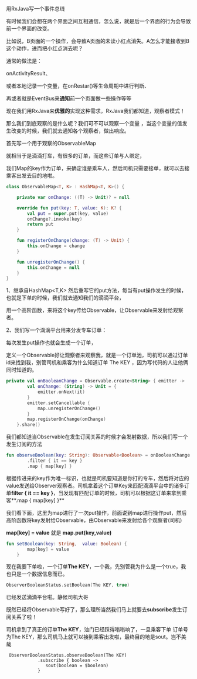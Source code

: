 用RxJava写一个事件总线

有时候我们会想在两个界面之间互相通信，怎么说，就是后一个界面的行为会导致前一个界面的改变。

比如说，B页面的一个操作，会导致A页面的未读小红点消失。A怎么才能接收到B这个动作，进而把小红点消去呢？

通常的做法是：

onActivityResult、

或者本地记录一个变量，在onRestar()等生命周期中进行判断、

再或者就是EventBus来**通知**前一个页面做一些操作等等



现在我们用RxJava来**优雅的**实现这种需求，RxJava我们都知道，观察者模式！

那么我们到底观察的是什么呢？我们可不可以观察一个变量 ，当这个变量的值发生改变的时候，我们就去通知各个观察者，做出响应。



首先写一个用于观察的ObservableMap

就相当于是滴滴打车，有很多的订单，而这些订单与人绑定，

我们Map的key作为订单，来确定谁是乘车人，然后司机只需要接单，就可以去接乘客出发去目的地啦。

```kotlin
class ObservableMap<T, K> : HashMap<T, K>() {

    private var onChange: ((T) -> Unit)? = null

    override fun put(key: T, value: K): K? {
        val put = super.put(key, value)
        onChange?.invoke(key)
        return put
    }

    fun registerOnChange(change: (T) -> Unit) {
        this.onChange = change
    }

    fun unregisterOnChange() {
        this.onChange = null
    }
}
```



1、继承自HashMap<T,K> 然后重写它的put方法，每当有put操作发生的时候，也就是下单的时候，我们就去通知我们的滴滴平台，

用一个高阶函数，来将这个key传给Observable，让Observable来发射给观察者。

2、我们写一个滴滴平台用来分发专车订单：

每次发生put操作也就会生成一个订单，

定义一个Observable好让观察者来观察我，就是一个订单池，司机可以通过订单id来找到我，别管司机和乘客为什么知道订单 The KEY ，因为写代码的人让他俩同时知道的。

```kotlin
private val onBooleanChange = Observable.create<String> { emitter ->
        val onChange: (String) -> Unit = {
            emitter.onNext(it)
        }
        emitter.setCancellable {
            map.unregisterOnChange()
        }
        map.registerOnChange(onChange)
    }.share()
```



我们都知道当Observable在发生订阅关系的时候才会发射数据，所以我们写一个发生订阅的方法

```kotlin
fun observeBoolean(key: String): Observable<Boolean> = onBooleanChange
        .filter { it == key }
        .map { map[key] }
```

根据传进来的key作为唯一标识，也就是司机要知道是你打的专车，然后将对应的value发送给Observer观察者。司机拿着这个订单Key来匹配滴滴平台中的诸多订单**filter { it == key }**，当发现有匹配订单的时候，司机可以根据这订单来拿到乘客**.map { map[key] }**



我们看下面，这里为map进行了一次put操作，前面说到map进行操作put，然后高阶函数将key发射给Observable，由Observable来发射给各个观察者(司机)

 **map[key] = value**    就是   **map.put(key,value)**

```kotlin
fun setBoolean(key: String,  value: Boolean) {
        map[key] = value
    }
```

现在我要下单啦，一个订单**The KEY**，一个我，先别管我为什么是一个true，我也只是一个数据信息而已。

```kotlin
ObserverBooleanStatus.setBoolean(The KEY, true)
```

已经发送滴滴平台啦。静候司机大哥



既然已经将Observable写好了，那么理所当然我们马上就要去**subscribe**发生订阅关系了啦！

司机拿到了真正的订单**The KEY**，油门已经踩得嗡嗡响了，一旦乘客下单 订单号为The KEY，那么司机马上就可以接到乘客出发啦，最终目的地是sout。岂不美哉

```
 ObserverBooleanStatus.observeBoolean(The KEY)
            .subscribe { boolean -> 
               sout(boolean = $boolean)
            }
```





